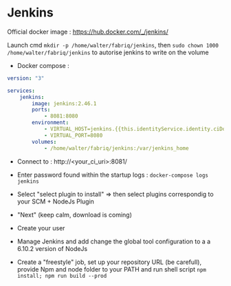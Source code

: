 Jenkins
============

Official docker image : https://hub.docker.com/_/jenkins/


Launch cmd `mkdir -p /home/walter/fabriq/jenkins`, then `sudo chown 1000 /home/walter/fabriq/jenkins` to autorise jenkins to write on the volume 

* Docker compose :

```yml
version: "3"

services:
    jenkins:
        image: jenkins:2.46.1
        ports:
            - 8081:8080
        environment:
            - VIRTUAL_HOST=jenkins.{{this.identityService.identity.ciDomain}}
            - VIRTUAL_PORT=8080              
        volumes:
            - /home/walter/fabriq/jenkins:/var/jenkins_home 

```


* Connect to :
http://<your_ci_uri>:8081/

* Enter password found within the startup logs : `docker-compose logs jenkins`
* Select "select plugin to install" => then select plugins correspondig to your SCM + NodeJs Plugin
* "Next" (keep calm, download is coming)
* Create your user
* Manage Jenkins and add change the global tool configuration to a a 6.10.2 version of NodeJs
* Create a "freestyle" job, set up your repository URL (be carefull), provide Npm and node folder to your PATH and run shell script `npm install; npm run build --prod`

